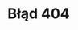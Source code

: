 ---
# GLOBAL 
layout: no-index
page_type: no-index
title: Błąd 404
published: true
sitemap: false

#SEO
seo_title:  404
seo_description: |-
  404

#MENU 
top_line:
  menu_title: 404
  cta_title:

#SETTINGS
show_contact_in_footer: true

#PAGE layout
header:
  title: <strong>Błąd</strong> 404
  intro: |-
    Nie odnaleziono strony
  main_photo:
---